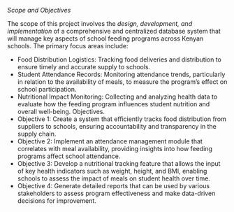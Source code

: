 *Scope and Objectives*

The scope of this project involves the *design, development, and implementation* of a comprehensive and centralized database system that will manage key aspects of school feeding programs across Kenyan schools. The primary focus areas include:
- Food Distribution Logistics: Tracking food deliveries and distribution to ensure timely and accurate supply to schools.
- Student Attendance Records: Monitoring attendance trends, particularly in relation to the availability of meals, to measure the program’s effect on school participation.
- Nutritional Impact Monitoring: Collecting and analyzing health data to evaluate how the feeding program influences student nutrition and overall well-being.
      Objectives.
- Objective 1: Create a system that efficiently tracks food distribution from suppliers to schools, ensuring accountability and transparency in the supply chain.
- Objective 2: Implement an attendance management module that correlates with meal availability, providing insights into how feeding programs affect school attendance.
- Objective 3: Develop a nutritional tracking feature that allows the input of key health indicators such as weight, height, and BMI, enabling schools to assess the impact of meals on student health over time.
- Objective 4: Generate detailed reports that can be used by various stakeholders to assess program effectiveness and make data-driven decisions for improvement.

